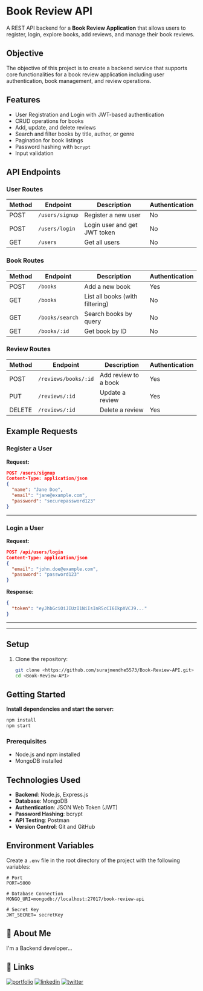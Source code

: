 # Book Review API

A REST API backend for a **Book Review Application** that allows users to register, login, explore books, add reviews, and manage their book reviews.

## Objective

The objective of this project is to create a backend service that supports core functionalities for a book review application including user authentication, book management, and review operations.

## Features

- User Registration and Login with JWT-based authentication
- CRUD operations for books
- Add, update, and delete reviews
- Search and filter books by title, author, or genre
- Pagination for book listings
- Password hashing with `bcrypt`
- Input validation

## API Endpoints

### User Routes

| Method | Endpoint             | Description                  | Authentication |
|--------|----------------------|------------------------------|----------------|
| POST   | `/users/signup`      | Register a new user          | No             |
| POST   | `/users/login`       | Login user and get JWT token | No             |
| GET    | `/users`             | Get all users         | No            |

### Book Routes

| Method | Endpoint          | Description                     | Authentication |
|--------|-------------------|---------------------------------|----------------|
| POST   | `/books`          | Add a new book                  | Yes            |
| GET    | `/books`          | List all books (with filtering) | No             |
| GET    | `/books/search`   | Search books by query           | No             |
| GET    | `/books/:id`      | Get book by ID                  | No             |

### Review Routes

| Method | Endpoint               | Description                   | Authentication |
|--------|------------------------|-------------------------------|----------------|
| POST   | `/reviews/books/:id`   | Add review to a book          | Yes            |
| PUT    | `/reviews/:id`         | Update a review               | Yes            |
| DELETE | `/reviews/:id`         | Delete a review               | Yes            |

## Example Requests

### Register a User

**Request:**
```json
POST /users/signup
Content-Type: application/json
{
  "name": "Jane Doe",
  "email": "jane@example.com",
  "password": "securepassword123"
}
```

---

### Login a User

**Request:**
```json
POST /api/users/login
Content-Type: application/json
{
  "email": "john.doe@example.com",
  "password": "password123"
}
```

**Response:**
```json
{
  "token": "eyJhbGciOiJIUzI1NiIsInR5cCI6IkpXVCJ9..."
}
```

---

---

## Setup

1. Clone the repository:
   ```bash
   git clone <https://github.com/surajmendhe5573/Book-Review-API.git>
   cd <Book-Review-API>


## Getting Started

**Install dependencies and start the server:**

```bash
npm install
npm start
```

### Prerequisites
- Node.js and npm installed
- MongoDB installed

## Technologies Used
- **Backend**: Node.js, Express.js
- **Database**: MongoDB
- **Authentication**: JSON Web Token (JWT)
- **Password Hashing**: bcrypt
- **API Testing**: Postman
- **Version Control**: Git and GitHub
## Environment Variables

Create a `.env` file in the root directory of the project with the following variables:

```
# Port
PORT=5000

# Database Connection
MONGO_URI=mongodb://localhost:27017/book-review-api

# Secret Key
JWT_SECRET= secretKey

```


## 🚀 About Me
I'm a Backend developer...


## 🔗 Links
[![portfolio](https://img.shields.io/badge/my_portfolio-000?style=for-the-badge&logo=ko-fi&logoColor=white)](https://github.com/surajmendhe5573)
[![linkedin](https://img.shields.io/badge/linkedin-0A66C2?style=for-the-badge&logo=linkedin&logoColor=white)](https://www.linkedin.com/in/suraj-mendhe-569879233/?original_referer=https%3A%2F%2Fsearch%2Eyahoo%2Ecom%2F&originalSubdomain=in)
[![twitter](https://img.shields.io/badge/twitter-1DA1F2?style=for-the-badge&logo=twitter&logoColor=white)](https://twitter.com/)










